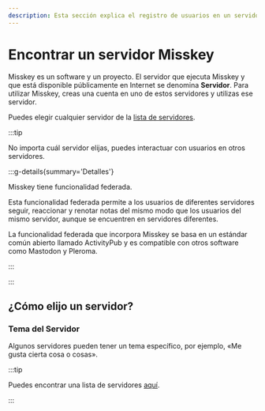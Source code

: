 ```yaml
---
description: Esta sección explica el registro de usuarios en un servidor Misskey y las funcionalidades básicas.
---
```


# Encontrar un servidor Misskey

Misskey es un software y un proyecto.
El servidor que ejecuta Misskey y que está disponible públicamente en Internet se denomina **Servidor**.
Para utilizar Misskey, creas una cuenta en uno de estos servidores y utilizas ese servidor.

Puedes elegir cualquier servidor de la [lista de servidores](/servers/).

:::tip

No importa cuál servidor elijas, puedes interactuar con usuarios en otros servidores.

:::g-details{summary='Detalles'}

Misskey tiene funcionalidad federada.

Esta funcionalidad federada permite a los usuarios de diferentes servidores seguir, reaccionar y renotar notas del mismo modo que los usuarios del mismo servidor, aunque se encuentren en servidores diferentes.

La funcionalidad federada que incorpora Misskey se basa en un estándar común abierto llamado ActivityPub y es compatible con otros software como Mastodon y Pleroma.

:::

:::

## ¿Cómo elijo un servidor?

### Tema del Servidor

Algunos servidores pueden tener un tema específico, por ejemplo, «Me gusta cierta cosa o cosas».

:::tip

Puedes encontrar una lista de servidores [aquí](/servers/).

:::